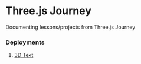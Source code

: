 # Three.js Journey
Documenting lessons/projects from Three.js Journey

### Deployments
1. [3D Text](https://threejs-3d-text-flh6jspou-jpreet927s-projects.vercel.app/)
